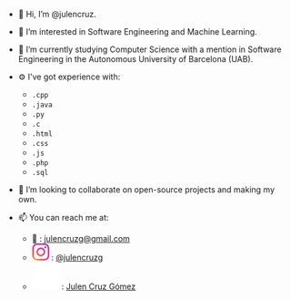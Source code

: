 - 👋 Hi, I’m @julencruz.
- 🤔 I’m interested in Software Engineering and Machine Learning. 
- 🌱 I’m currently studying Computer Science with a mention in Software Engineering in the Autonomous University of Barcelona (UAB).
- ⚙️ I've got experience with:
	- `.cpp`
	- `.java`
	- `.py`
	- `.c`
	- `.html`
	- `.css`
	- `.js`
	- `.php`
	- `.sql`
	
- 👀 I’m looking to collaborate on open-source projects and making my own.
- 📫 You can reach me at:
	- 📧 :  julencruzg@gmail.com
	- ![Instagram logo](assets/instagram-emoji.svg) : [@julencruzg](https://www.instagram.com/julencruzg)
  	- ![LinkedIn logo](assets/linkedin.svg) : [Julen Cruz Gómez](https://www.linkedin.com/in/julen-cruz-gómez-547533273/)

